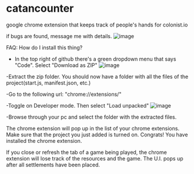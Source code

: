 # catancounter
google chrome extension that keeps track of people's hands for colonist.io

if bugs are found, message me with details.
![image](https://user-images.githubusercontent.com/36610564/162600195-d2896900-cbcb-468a-8716-29716c11cce9.png)





FAQ:
How do I install this thing?
- In the top right of github there's a green dropdown menu that says "Code". Select "Download as ZIP"
![image](https://user-images.githubusercontent.com/36610564/163658375-445bde8c-6f00-45c0-9229-7f6ab7eded6e.png)

-Extract the zip folder. You should now have a folder with all the files of the project(start.js, manifest.json, etc.)

-Go to the following url: "chrome://extensions/"

-Toggle on Developer mode. Then select "Load unpacked"
![image](https://user-images.githubusercontent.com/36610564/163658331-07e8370c-3444-42d5-ad7c-f42b59355996.png)

-Browse through your pc and select the folder with the extracted files.

The chrome extension will pop up in the list of your chrome extensions. Make sure that the project you just added is turned on. Congrats! You have installed the chrome extension.

If you close or refresh the tab of a game being played, the chrome extension will lose track of the resources and the game. The U.I. pops up after all settlements have been placed.

